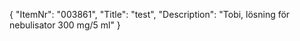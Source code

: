 {
  "ItemNr": "003861",
  "Title": "test",
  "Description": "Tobi, lösning för nebulisator 300 mg/5 ml"
}
